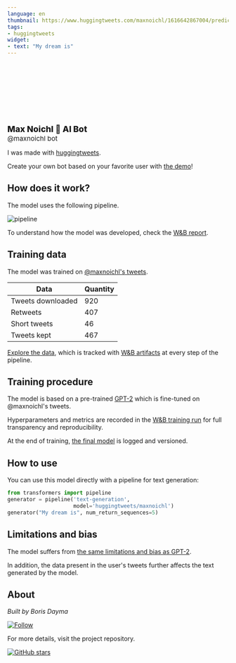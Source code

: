 ```yaml
---
language: en
thumbnail: https://www.huggingtweets.com/maxnoichl/1616642867004/predictions.png
tags:
- huggingtweets
widget:
- text: "My dream is"
---
```


<div>
<div style="width: 132px; height:132px; border-radius: 50%; background-size: cover; background-image: url('https://pbs.twimg.com/profile_images/1044692450529476613/TEnp8FC5_400x400.jpg')">
</div>
<div style="margin-top: 8px; font-size: 19px; font-weight: 800">Max Noichl 🤖 AI Bot </div>
<div style="font-size: 15px">@maxnoichl bot</div>
</div>

I was made with [huggingtweets](https://github.com/borisdayma/huggingtweets).

Create your own bot based on your favorite user with [the demo](https://colab.research.google.com/github/borisdayma/huggingtweets/blob/master/huggingtweets-demo.ipynb)!

## How does it work?

The model uses the following pipeline.

![pipeline](https://github.com/borisdayma/huggingtweets/blob/master/img/pipeline.png?raw=true)

To understand how the model was developed, check the [W&B report](https://app.wandb.ai/wandb/huggingtweets/reports/HuggingTweets-Train-a-model-to-generate-tweets--VmlldzoxMTY5MjI).

## Training data

The model was trained on [@maxnoichl's tweets](https://twitter.com/maxnoichl).

| Data | Quantity |
| --- | --- |
| Tweets downloaded | 920 |
| Retweets | 407 |
| Short tweets | 46 |
| Tweets kept | 467 |

[Explore the data](https://wandb.ai/wandb/huggingtweets/runs/3q42s8gg/artifacts), which is tracked with [W&B artifacts](https://docs.wandb.com/artifacts) at every step of the pipeline.

## Training procedure

The model is based on a pre-trained [GPT-2](https://huggingface.co/gpt2) which is fine-tuned on @maxnoichl's tweets.

Hyperparameters and metrics are recorded in the [W&B training run](https://wandb.ai/wandb/huggingtweets/runs/1hyybffc) for full transparency and reproducibility.

At the end of training, [the final model](https://wandb.ai/wandb/huggingtweets/runs/1hyybffc/artifacts) is logged and versioned.

## How to use

You can use this model directly with a pipeline for text generation:

```python
from transformers import pipeline
generator = pipeline('text-generation',
                     model='huggingtweets/maxnoichl')
generator("My dream is", num_return_sequences=5)
```

## Limitations and bias

The model suffers from [the same limitations and bias as GPT-2](https://huggingface.co/gpt2#limitations-and-bias).

In addition, the data present in the user's tweets further affects the text generated by the model.

## About

*Built by Boris Dayma*

[![Follow](https://img.shields.io/twitter/follow/borisdayma?style=social)](https://twitter.com/intent/follow?screen_name=borisdayma)

For more details, visit the project repository.

[![GitHub stars](https://img.shields.io/github/stars/borisdayma/huggingtweets?style=social)](https://github.com/borisdayma/huggingtweets)
